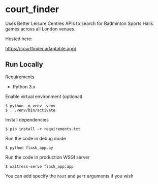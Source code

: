 # court_finder

Uses Better Leisure Centres APIs to search for Badminton Sports Halls games across all London venues.

Hosted here:

https://courtfinder.adaptable.app/


## Run Locally
Requirements
- Python 3.x

Enable virtual environment (optional)
```
$ python -m venv .venv
$ . .venv/bin/activate
```

Install dependencies
```
$ pip install -r requirements.txt
```

Run the code in debug mode
```
$ python flask_app.py
```

Run the code in production WSGI server
```
$ waitress-serve flask_app:app
```
You can add specify the `host` and `port` arguments if you wish

